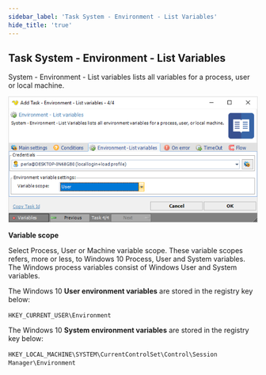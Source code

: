 ```yaml
---
sidebar_label: 'Task System - Environment - List Variables'
hide_title: 'true'
---
```


## Task System - Environment - List Variables

System - Environment - List variables lists all variables  for a process, user or local machine.


![](../../../static/img/tasksystemenvironmentlistvariables.png)

**Variable scope**

Select Process, User or Machine variable scope. These variable scopes refers, more or less, to Windows 10 Process, User and System variables. The Windows process variables consist of Windows User and System variables.
 
The Windows 10 **User environment variables** are stored in the registry key below:

`HKEY_CURRENT_USER\Environment`
 
The Windows 10 **System environment variables** are stored in the registry key below:

`HKEY_LOCAL_MACHINE\SYSTEM\CurrentControlSet\Control\Session Manager\Environment`